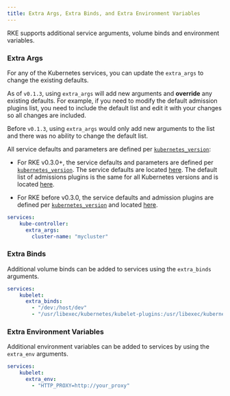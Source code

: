 ```yaml
---
title: Extra Args, Extra Binds, and Extra Environment Variables
---
```


RKE supports additional service arguments, volume binds and environment variables.

### Extra Args

For any of the Kubernetes services, you can update the `extra_args` to change the existing defaults.

As of `v0.1.3`, using `extra_args` will add new arguments and **override** any existing defaults. For example, if you need to modify the default admission plugins list, you need to include the default list and edit it with your changes so all changes are included.

Before `v0.1.3`, using `extra_args` would only add new arguments to the list and there was no ability to change the default list.

All service defaults and parameters are defined per [`kubernetes_version`](config-options/#kubernetes-version):

- For RKE v0.3.0+, the service defaults and parameters are defined per [`kubernetes_version`](config-options/#kubernetes-version). The service defaults are located [here](https://github.com/rancher/kontainer-driver-metadata/blob/master/rke/k8s_service_options.go). The default list of admissions plugins is the same for all Kubernetes versions and is located [here](https://github.com/rancher/kontainer-driver-metadata/blob/master/rke/k8s_service_options.go#L11).

- For RKE before v0.3.0, the service defaults and admission plugins are defined per [`kubernetes_version`](config-options/#kubernetes-version) and located [here](https://github.com/rancher/types/blob/release/v2.2/apis/management.cattle.io/v3/k8s_defaults.go).

```yaml
services:
    kube-controller:
      extra_args:
        cluster-name: "mycluster"
```

### Extra Binds

Additional volume binds can be added to services using the `extra_binds` arguments.

```yaml
services:
    kubelet:
      extra_binds:
        - "/dev:/host/dev"
        - "/usr/libexec/kubernetes/kubelet-plugins:/usr/libexec/kubernetes/kubelet-plugins:z"
```

### Extra Environment Variables

Additional environment variables can be added to services by using the `extra_env` arguments.

```yaml
services:
    kubelet:
      extra_env:
        - "HTTP_PROXY=http://your_proxy"
```
